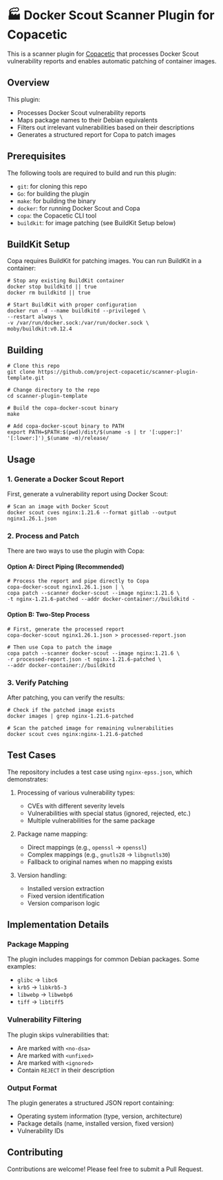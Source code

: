 # 🏭 Docker Scout Scanner Plugin for Copacetic

This is a scanner plugin for [Copacetic](https://github.com/project-copacetic/copacetic) that processes Docker Scout vulnerability reports and enables automatic patching of container images.

## Overview

This plugin:
- Processes Docker Scout vulnerability reports
- Maps package names to their Debian equivalents
- Filters out irrelevant vulnerabilities based on their descriptions
- Generates a structured report for Copa to patch images

## Prerequisites

The following tools are required to build and run this plugin:

- `git`: for cloning this repo
- `Go`: for building the plugin
- `make`: for building the binary
- `docker`: for running Docker Scout and Copa
- `copa`: the Copacetic CLI tool
- `buildkit`: for image patching (see BuildKit Setup below)

## BuildKit Setup

Copa requires BuildKit for patching images. You can run BuildKit in a container:

```shell
# Stop any existing BuildKit container
docker stop buildkitd || true
docker rm buildkitd || true

# Start BuildKit with proper configuration
docker run -d --name buildkitd --privileged \
--restart always \
-v /var/run/docker.sock:/var/run/docker.sock \
moby/buildkit:v0.12.4
```

## Building

```shell
# Clone this repo
git clone https://github.com/project-copacetic/scanner-plugin-template.git

# Change directory to the repo
cd scanner-plugin-template

# Build the copa-docker-scout binary
make

# Add copa-docker-scout binary to PATH
export PATH=$PATH:$(pwd)/dist/$(uname -s | tr '[:upper:]' '[:lower:]')_$(uname -m)/release/
```

## Usage

### 1. Generate a Docker Scout Report

First, generate a vulnerability report using Docker Scout:

```shell
# Scan an image with Docker Scout
docker scout cves nginx:1.21.6 --format gitlab --output nginx1.26.1.json
```

### 2. Process and Patch

There are two ways to use the plugin with Copa:

#### Option A: Direct Piping (Recommended)
```shell
# Process the report and pipe directly to Copa
copa-docker-scout nginx1.26.1.json | \
copa patch --scanner docker-scout --image nginx:1.21.6 \
-t nginx-1.21.6-patched --addr docker-container://buildkitd -
```

#### Option B: Two-Step Process
```shell
# First, generate the processed report
copa-docker-scout nginx1.26.1.json > processed-report.json

# Then use Copa to patch the image
copa patch --scanner docker-scout --image nginx:1.21.6 \
-r processed-report.json -t nginx-1.21.6-patched \
--addr docker-container://buildkitd
```

### 3. Verify Patching

After patching, you can verify the results:

```shell
# Check if the patched image exists
docker images | grep nginx-1.21.6-patched

# Scan the patched image for remaining vulnerabilities
docker scout cves nginx:nginx-1.21.6-patched
```

## Test Cases

The repository includes a test case using `nginx-epss.json`, which demonstrates:

1. Processing of various vulnerability types:
   - CVEs with different severity levels
   - Vulnerabilities with special status (ignored, rejected, etc.)
   - Multiple vulnerabilities for the same package

2. Package name mapping:
   - Direct mappings (e.g., `openssl` → `openssl`)
   - Complex mappings (e.g., `gnutls28` → `libgnutls30`)
   - Fallback to original names when no mapping exists

3. Version handling:
   - Installed version extraction
   - Fixed version identification
   - Version comparison logic

## Implementation Details

### Package Mapping

The plugin includes mappings for common Debian packages. Some examples:
- `glibc` → `libc6`
- `krb5` → `libkrb5-3`
- `libwebp` → `libwebp6`
- `tiff` → `libtiff5`

### Vulnerability Filtering

The plugin skips vulnerabilities that:
- Are marked with `<no-dsa>`
- Are marked with `<unfixed>`
- Are marked with `<ignored>`
- Contain `REJECT` in their description

### Output Format

The plugin generates a structured JSON report containing:
- Operating system information (type, version, architecture)
- Package details (name, installed version, fixed version)
- Vulnerability IDs

## Contributing

Contributions are welcome! Please feel free to submit a Pull Request.